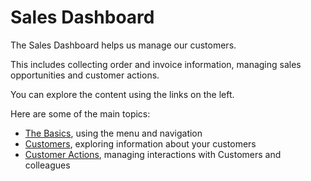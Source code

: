﻿# Sales Dashboard

The Sales Dashboard helps us manage our customers.

This includes collecting order and invoice information, managing sales opportunities and customer actions.

You can explore the content using the links on the left.

Here are some of the main topics:

* [The Basics](javascript:linkTo("Basics")), using the menu and navigation
* [Customers](javascript:linkTo("Customers")), exploring information about your customers
* [Customer Actions](javascript:linkTo("Customer%20Actions")), managing interactions with Customers and colleagues

